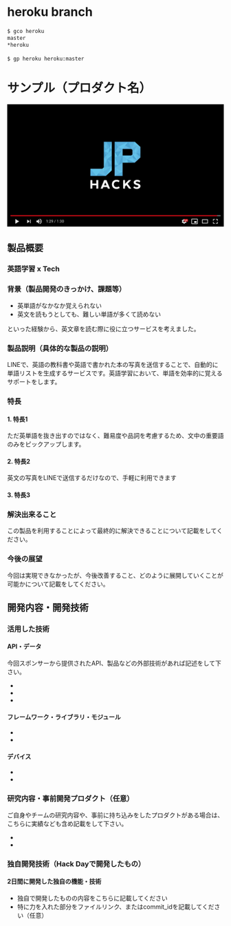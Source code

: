 # heroku branch
```
$ gco heroku
master
*heroku

$ gp heroku heroku:master
```

# サンプル（プロダクト名）

[![Product Name](image.png)](https://www.youtube.com/watch?v=G5rULR53uMk)

## 製品概要
### 英語学習 x Tech

### 背景（製品開発のきっかけ、課題等）
- 英単語がなかなか覚えられない
- 英文を読もうとしても、難しい単語が多くて読めない

といった経験から、英文章を読む際に役に立つサービスを考えました。

### 製品説明（具体的な製品の説明）
LINEで、英語の教科書や英語で書かれた本の写真を送信することで、自動的に単語リストを生成するサービスです。英語学習において、単語を効率的に覚えるサポートをします。

### 特長

#### 1. 特長1
ただ英単語を抜き出すのではなく、難易度や品詞を考慮するため、文中の重要語のみをピックアップします。

#### 2. 特長2
英文の写真をLINEで送信するだけなので、手軽に利用できます

#### 3. 特長3

### 解決出来ること
この製品を利用することによって最終的に解決できることについて記載をしてください。

### 今後の展望
今回は実現できなかったが、今後改善すること、どのように展開していくことが可能かについて記載をしてください。


## 開発内容・開発技術
### 活用した技術
#### API・データ
今回スポンサーから提供されたAPI、製品などの外部技術があれば記述をして下さい。

* 
* 
* 

#### フレームワーク・ライブラリ・モジュール
* 
* 

#### デバイス
* 
* 

### 研究内容・事前開発プロダクト（任意）
ご自身やチームの研究内容や、事前に持ち込みをしたプロダクトがある場合は、こちらに実績なども含め記載をして下さい。

* 
* 


### 独自開発技術（Hack Dayで開発したもの）
#### 2日間に開発した独自の機能・技術
* 独自で開発したものの内容をこちらに記載してください
* 特に力を入れた部分をファイルリンク、またはcommit_idを記載してください（任意）
